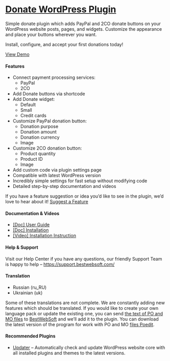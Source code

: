 <a href="https://bestwebsoft.com/products/wordpress/plugins/donate/" target=_blank>Donate WordPress Plugin</a>
========================

<p>Simple donate plugin which adds PayPal and 2CO donate buttons on your WordPress website posts, pages, and widgets. Customize the appearance and place your buttons wherever you want.</p>
<p>Install, configure, and accept your first donations today!</p>
<p><a href="https://bestwebsoft.com/demo-donate-by-bestwebsoft/?ref=readme" rel="nofollow ugc">View Demo</a></p>
<p><span class="embed-youtube" style="text-align:center; display: block;"></span></p>
<h4>Features</h4>
<ul>
<li>Connect payment processing services:
<ul>
<li>PayPal</li>
<li>2CO</li>
</ul>
</li>
<li>Add Donate buttons via shortcode</li>
<li>Add Donate widget:
<ul>
<li>Default</li>
<li>Small</li>
<li>Credit cards</li>
</ul>
</li>
<li>Customize PayPal donation button:
<ul>
<li>Donation purpose</li>
<li>Donation amount</li>
<li>Donation currency</li>
<li>Image</li>
</ul>
</li>
<li>Customize 2CO donation button:
<ul>
<li>Product quantity</li>
<li>Product ID</li>
<li>Image</li>
</ul>
</li>
<li>Add custom code via plugin settings page</li>
<li>Compatible with latest WordPress version</li>
<li>Incredibly simple settings for fast setup without modifying code</li>
<li>Detailed step-by-step documentation and videos</li>
</ul>
<p>If you have a feature suggestion or idea you&#8217;d like to see in the plugin, we&#8217;d love to hear about it! <a href="https://support.bestwebsoft.com/hc/en-us/requests/new" rel="nofollow ugc">Suggest a Feature</a></p>
<h4>Documentation &amp; Videos</h4>
<ul>
<li><a href="https://docs.google.com/document/d/15MfkX2ivGkIsM-T7n2x-Ijlnwv2R4ulF89oMKFrg-sA/" rel="nofollow ugc">[Doc] User Guide</a></li>
<li><a href="https://docs.google.com/document/d/1-hvn6WRvWnOqj5v5pLUk7Awyu87lq5B_dO-Tv-MC9JQ/" rel="nofollow ugc">[Doc] Installation</a></li>
<li><a href="http://www.youtube.com/watch?v=vqbItGXpwuk" rel="nofollow ugc">[Video] Installation Instruction</a></li>
</ul>
<h4>Help &amp; Support</h4>
<p>Visit our Help Center if you have any questions, our friendly Support Team is happy to help &#8211; <a href="https://support.bestwebsoft.com/" rel="nofollow ugc">https://support.bestwebsoft.com/</a></p>
<h4>Translation</h4>
<ul>
<li>Russian (ru_RU)</li>
<li>Ukrainian (uk)</li>
</ul>
<p>Some of these translations are not complete. We are constantly adding new features which should be translated. If you would like to create your own language pack or update the existing one, you can send <a href="https://codex.wordpress.org/Translating_WordPress" rel="nofollow ugc">the text of PO and MO files</a> to <a href="https://support.bestwebsoft.com/hc/en-us/requests/new" rel="nofollow ugc">BestWebSoft</a> and we&#8217;ll add it to the plugin. You can download the latest version of the program for work with PO and MO <a href="http://www.poedit.net/download.php" rel="nofollow ugc">files Poedit</a>.</p>
<h4>Recommended Plugins</h4>
<ul>
<li><a href="https://bestwebsoft.com/products/wordpress/plugins/updater/?k=613962505e24bb2b58c58becdb22c91c" rel="nofollow ugc">Updater</a> &#8211; Automatically check and update WordPress website core with all installed plugins and themes to the latest versions.</li>
</ul>
